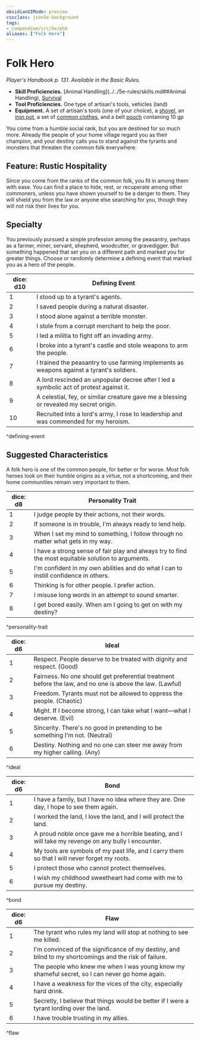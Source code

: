 ```yaml
---
obsidianUIMode: preview
cssclass: json5e-background
tags:
- compendium/src/5e/phb
aliases: ["Folk Hero"]
---
```

# Folk Hero
*Player's Handbook p. 131. Available in the Basic Rules.*  

- **Skill Proficiencies.** [Animal Handling](../../5e-rules/skills.md##Animal Handling), [Survival](../../5e-rules/skills.md##Survival)  
- **Tool Proficiencies.** One type of artisan's tools, vehicles (land)  
- **Equipment.** A set of artisan's tools (one of your choice), a [shovel](shovel.md#), an [iron pot](iron-pot.md#), a set of [common clothes](common-clothes.md#), and a belt [pouch](pouch.md#) containing 10 gp  

You come from a humble social rank, but you are destined for so much more. Already the people of your home village regard you as their champion, and your destiny calls you to stand against the tyrants and monsters that threaten the common folk everywhere.

## Feature: Rustic Hospitality

Since you come from the ranks of the common folk, you fit in among them with ease. You can find a place to hide, rest, or recuperate among other commoners, unless you have shown yourself to be a danger to them. They will shield you from the law or anyone else searching for you, though they will not risk their lives for you.

## Specialty

You previously pursued a simple profession among the peasantry, perhaps as a farmer, miner, servant, shepherd, woodcutter, or gravedigger. But something happened that set you on a different path and marked you for greater things. Choose or randomly determine a defining event that marked you as a hero of the people.

| dice: d10 | Defining Event |
|-----------|----------------|
| 1 | I stood up to a tyrant's agents. |
| 2 | I saved people during a natural disaster. |
| 3 | I stood alone against a terrible monster. |
| 4 | I stole from a corrupt merchant to help the poor. |
| 5 | I led a militia to fight off an invading army. |
| 6 | I broke into a tyrant's castle and stole weapons to arm the people. |
| 7 | I trained the peasantry to use farming implements as weapons against a tyrant's soldiers. |
| 8 | A lord rescinded an unpopular decree after I led a symbolic act of protest against it. |
| 9 | A celestial, fey, or similar creature gave me a blessing or revealed my secret origin. |
| 10 | Recruited into a lord's army, I rose to leadership and was commended for my heroism. |
^defining-event

## Suggested Characteristics

A folk hero is one of the common people, for better or for worse. Most folk heroes look on their humble origins as a virtue, not a shortcoming, and their home communities remain very important to them.

| dice: d8 | Personality Trait |
|----------|-------------------|
| 1 | I judge people by their actions, not their words. |
| 2 | If someone is in trouble, I'm always ready to lend help. |
| 3 | When I set my mind to something, I follow through no matter what gets in my way. |
| 4 | I have a strong sense of fair play and always try to find the most equitable solution to arguments. |
| 5 | I'm confident in my own abilities and do what I can to instill confidence in others. |
| 6 | Thinking is for other people. I prefer action. |
| 7 | I misuse long words in an attempt to sound smarter. |
| 8 | I get bored easily. When am I going to get on with my destiny? |
^personality-trait

| dice: d6 | Ideal |
|----------|-------|
| 1 | Respect. People deserve to be treated with dignity and respect. (Good) |
| 2 | Fairness. No one should get preferential treatment before the law, and no one is above the law. (Lawful) |
| 3 | Freedom. Tyrants must not be allowed to oppress the people. (Chaotic) |
| 4 | Might. If I become strong, I can take what I want—what I deserve. (Evil) |
| 5 | Sincerity. There's no good in pretending to be something I'm not. (Neutral) |
| 6 | Destiny. Nothing and no one can steer me away from my higher calling. (Any) |
^ideal

| dice: d6 | Bond |
|----------|------|
| 1 | I have a family, but I have no idea where they are. One day, I hope to see them again. |
| 2 | I worked the land, I love the land, and I will protect the land. |
| 3 | A proud noble once gave me a horrible beating, and I will take my revenge on any bully I encounter. |
| 4 | My tools are symbols of my past life, and I carry them so that I will never forget my roots. |
| 5 | I protect those who cannot protect themselves. |
| 6 | I wish my childhood sweetheart had come with me to pursue my destiny. |
^bond

| dice: d6 | Flaw |
|----------|------|
| 1 | The tyrant who rules my land will stop at nothing to see me killed. |
| 2 | I'm convinced of the significance of my destiny, and blind to my shortcomings and the risk of failure. |
| 3 | The people who knew me when I was young know my shameful secret, so I can never go home again. |
| 4 | I have a weakness for the vices of the city, especially hard drink. |
| 5 | Secretly, I believe that things would be better if I were a tyrant lording over the land. |
| 6 | I have trouble trusting in my allies. |
^flaw